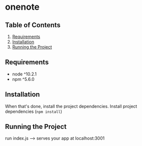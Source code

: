 # onenote

## Table of Contents
1. [Requirements](#requirements)
2. [Installation](#installation)
3. [Running the Project](#running-the-project)

## Requirements

* node ^10.2.1
* npm ^5.6.0

## Installation

When that's done, install the project dependencies. 
Install project dependencies (`npm install`)

## Running the Project
run index.js --> serves your app at localhost:3001
